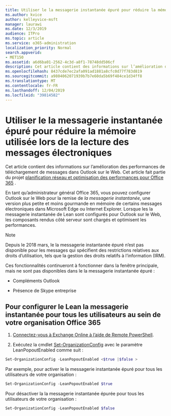 ```yaml
---
title: Utiliser le la messagerie instantanée épuré pour réduire la mémoire utilisée lors de la lecture des messages électroniques
ms.author: kvice
author: kelleyvice-msft
manager: laurawi
ms.date: 12/3/2019
audience: ITPro
ms.topic: article
ms.service: o365-administration
localization_priority: Normal
search.appverid:
- MET150
ms.assetid: a6d6ba01-2562-4c3d-a8f1-78748dd506cf
description: Cet article contient des informations sur l’amélioration des performances de téléchargement de messages dans Outlook sur le Web.
ms.openlocfilehash: 8437cde7ec2afa091ad1881a8cfc0d77f783d819
ms.sourcegitcommit: a9804062071939b7b7e60da5b69f484ce1d34ff8
ms.translationtype: MT
ms.contentlocale: fr-FR
ms.lasthandoff: 12/04/2019
ms.locfileid: "39814582"
---
```

# <a name="use-lean-popouts-to-reduce-memory-used-when-reading-mail-messages"></a>Utiliser le la messagerie instantanée épuré pour réduire la mémoire utilisée lors de la lecture des messages électroniques

Cet article contient des informations sur l’amélioration des performances de téléchargement de messages dans Outlook sur le Web. Cet article fait partie du projet [planification réseau et optimisation des performances pour Office 365](https://aka.ms/tune) .
  
En tant qu’administrateur général Office 365, vous pouvez configurer Outlook sur le Web pour la remise de _la messagerie instantanée_, une version plus petite et moins gourmande en mémoire de certains messages électroniques dans Microsoft Edge ou Internet Explorer. Lorsque les la messagerie instantanée de Lean sont configurés pour Outlook sur le Web, les composants rendus côté serveur sont chargés et optimisent les performances.
  
> [!NOTE]
> Depuis le 2018 mars, le la messagerie instantanée épuré n’est pas disponible pour les messages qui spécifient des restrictions relatives aux droits d’utilisation, tels que la gestion des droits relatifs à l’information (IRM).
  
Ces fonctionnalités continueront à fonctionner dans la fenêtre principale, mais ne sont pas disponibles dans le la messagerie instantanée épuré :
  
- Compléments Outlook
  
- Présence de Skype entreprise
  
## <a name="to-configure-lean-popouts-for-all-users-within-your-office-365-organization"></a>Pour configurer le Lean la messagerie instantanée pour tous les utilisateurs au sein de votre organisation Office 365
  
1. [Connectez-vous à Exchange Online à l’aide de Remote PowerShell](https://technet.microsoft.com/library/jj984289%28v=exchg.150%29.aspx ).
  
2. Exécutez la cmdlet [Set-OrganizationConfig](https://technet.microsoft.com/library/aa997443%28v=exchg.160%29.aspx) avec le paramètre LeanPopoutEnabled comme suit :

  ```powershell
  Set-OrganizationConfig -LeanPopoutEnabled <$true |$false >
  ```

  Par exemple, pour activer le la messagerie instantanée épuré pour tous les utilisateurs de votre organisation :
  
  ```powershell
  Set-OrganizationConfig -LeanPopoutEnabled $true
  ```

  Pour désactiver la la messagerie instantanée épurée pour tous les utilisateurs de votre organisation :

  ```powershell
  Set-OrganizationConfig -LeanPopoutEnabled $false
  ```
